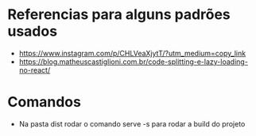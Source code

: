 # Referencias para alguns padrões usados
  - https://www.instagram.com/p/CHLVeaXjytT/?utm_medium=copy_link
  - https://blog.matheuscastiglioni.com.br/code-splitting-e-lazy-loading-no-react/
  
  
  
# Comandos
 - Na pasta dist rodar o comando serve -s para rodar a build do projeto